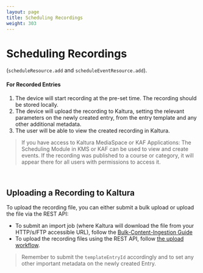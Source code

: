 ```yaml
---
layout: page
title: Scheduling Recordings
weight: 303
---
```


# Scheduling Recordings

(`scheduleResource.add` and `scheduleEventResource.add`).

#### For Recorded Entries

1. The device will start recording at the pre-set time. The recording should be stored locally.
2. The device will upload the recording to Kaltura, setting the relevant parameters on the newly created entry, from the entry template and any other additional metadata. 
3. The user will be able to view the created recording in Kaltura. 

> If you have access to Kaltura MediaSpace or KAF Applications: The Scheduling Module in KMS or KAF can be used to view and create events. If the recording was published to a course or category, it will appear there for all users with permissions to access it. 

​                                                  

## Uploading a Recording to Kaltura  

To upload the recording file, you can either submit a bulk upload or upload the file via the REST API:

* To submit an import job (where Kaltura will download the file from your HTTP/s/FTP accessible URL), follow the [Bulk-Content-Ingestion Guide](../Video-On-Demand-and-Digital-Assets-Management/Bulk-Content-Ingestion.html) 
* To upload the recording files using the REST API, follow [the upload workflow](https://developer.kaltura.com/workflows/Ingest_and_Upload_Media).

> Remember to submit the `templateEntryId` accordingly and to set any other important metadata on the newly created Entry.


